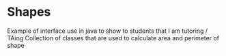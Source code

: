 # Shapes
Example of interface use in java to show to students that I am tutoring / TAing
Collection of classes that are used to calculate area and perimeter of shape
